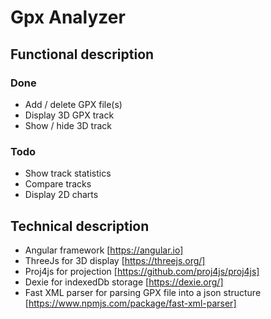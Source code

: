 # Gpx Analyzer

## Functional description

### Done

- Add / delete GPX file(s)
- Display 3D GPX track
- Show / hide 3D track

### Todo

- Show track statistics
- Compare tracks
- Display 2D charts

## Technical description

- Angular framework [https://angular.io]
- ThreeJs for 3D display [https://threejs.org/]
- Proj4js for projection [https://github.com/proj4js/proj4js]
- Dexie for indexedDb storage [https://dexie.org/]
- Fast XML parser for parsing GPX file into a json structure [https://www.npmjs.com/package/fast-xml-parser]
